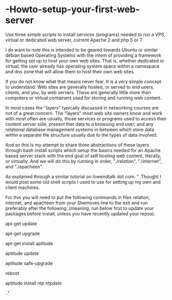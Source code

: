 # -Howto-setup-your-first-web-server
Use three simple scripts to install services (programs) needed to run a VPS, virtual or dedicated web server, current Apache 2 and php 5 or 7.

I do want to note this is intended to be geared towards Ubuntu or similar debian based Operating Systems with the intent of providing a framework for getting set up to host your own web sites. That is, whether dedicated or virtual, the user already has operating system space within a namespace and dns zone that will allow them to host their own web sites.


If you do not know what that means never fear. It is a very simple concept to understand. Web sites are generally hosted, or served to end users, clients, and you, by web servers. These are generally little more than computers or virtual containers used for storing and running web content.


In most cases the "layers" typically discussed in networking courses are not of a great concern. The "layers" most web site owners know and work with most often are usually, those services or programs used to access their content server side, present that data to a browsing end user, and any relational database management systems in between which store data within a separate file structure usually due to the types of data involved.



And so this is my attempt to share three abstractions of these layers through bash install scripts which setup the basics needed for an Apache based server stack with the end goal of self hosting web content, literally, or virtually..And we will do this by running in order, "./relation", "./internet", and "./apacheen".

As explained through a similar tutorial on lowendtalk dot com: "..Thought I would post some old shell scripts I used to use for setting up my own and client machines.


For this you will need to put the following commands in files relation, internet, and apacheen from your Shemoves line to the exit and run preferably after the following..(meaning, run below first to update your packages before install, unless you have recently updated your repos).



apt-get update

apt-get upgrade

apt-get install aptitude

aptitude update

aptitude safe-upgrade

reboot

aptitude install ntp ntpdate

.."



